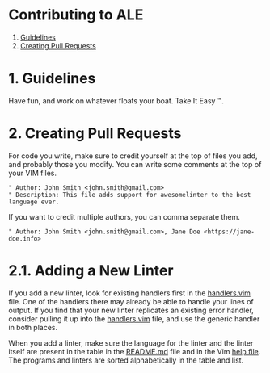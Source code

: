 # Contributing to ALE

1. [Guidelines](#guidelines)
2. [Creating Pull Requests](#pull-requests)

<a name="guidelines"></a>

# 1. Guidelines

Have fun, and work on whatever floats your boat. Take It Easy :tm:.

<a name="pull-requests"></a>

# 2. Creating Pull Requests

For code you write, make sure to credit yourself at the top of files you add, and probably those you modify. You can write
some comments at the top of your VIM files.

```vim
" Author: John Smith <john.smith@gmail.com>
" Description: This file adds support for awesomelinter to the best language ever.
```

If you want to credit multiple authors, you can comma separate them.

```vim
" Author: John Smith <john.smith@gmail.com>, Jane Doe <https://jane-doe.info>
```

# 2.1. Adding a New Linter

If you add a new linter, look for existing handlers first in the [handlers.vim](plugin/ale/handlers.vim) file. One of the handlers
there may already be able to handle your lines of output. If you find that your new linter replicates an existing error handler,
consider pulling it up into the [handlers.vim](plugin/ale/handlers.vim) file, and use the generic handler in both places.

When you add a linter, make sure the language for the linter and the linter itself are present in the table in the
[README.md](README.md) file and in the Vim [help file](doc/ale.txt). The programs and linters are sorted alphabetically in the
table and list.
